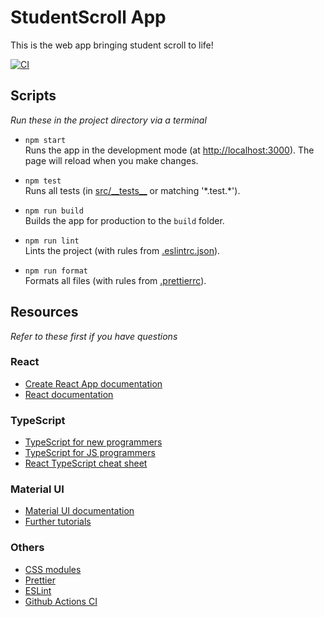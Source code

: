 # StudentScroll App

This is the web app bringing student scroll to life!

[![CI](https://github.com/Leo-Lem/StudentScrollApp/actions/workflows/nodejs.yml/badge.svg)](https://github.com/Leo-Lem/StudentScrollApp/actions/workflows/nodejs.yml)

## Scripts

_Run these in the project directory via a terminal_

- `npm start`\
  Runs the app in the development mode (at [http://localhost:3000](http://localhost:3000)). The page will reload when you make changes.

* `npm test`\
  Runs all tests (in [src/\_\_tests\_\_](src/__tests__) or matching '\*.test.\*').

* `npm run build`\
  Builds the app for production to the `build` folder.

* `npm run lint`\
  Lints the project (with rules from [.eslintrc.json](.eslintrc.json)).

* `npm run format`\
  Formats all files (with rules from [.prettierrc](.prettierrc)).

## Resources

_Refer to these first if you have questions_

### React

- [Create React App documentation](https://facebook.github.io/create-react-app/docs/getting-started)
- [React documentation](https://reactjs.org/)

### TypeScript

- [TypeScript for new programmers](https://www.typescriptlang.org/docs/handbook/typescript-from-scratch.html)
- [TypeScript for JS programmers](https://www.typescriptlang.org/docs/handbook/typescript-in-5-minutes.html)
- [React TypeScript cheat sheet](https://react-typescript-cheatsheet.netlify.app/docs/basic/setup)

### Material UI

- [Material UI documentation](https://mui.com/material-ui/getting-started/overview/)
- [Further tutorials](https://mui.com/material-ui/getting-started/learn/)

### Others

- [CSS modules](https://css-tricks.com/css-modules-part-1-need/)
- [Prettier](https://prettier.io)
- [ESLint](https://eslint.org)
- [Github Actions CI](https://docs.github.com/en/actions)
